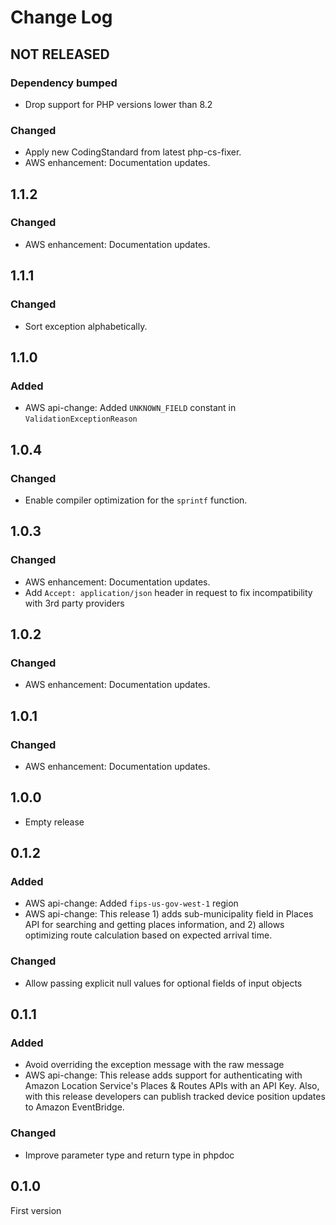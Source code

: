 # Change Log

## NOT RELEASED

### Dependency bumped

- Drop support for PHP versions lower than 8.2

### Changed

- Apply new CodingStandard from latest php-cs-fixer.
- AWS enhancement: Documentation updates.

## 1.1.2

### Changed

- AWS enhancement: Documentation updates.

## 1.1.1

### Changed

- Sort exception alphabetically.

## 1.1.0

### Added

- AWS api-change: Added `UNKNOWN_FIELD` constant in `ValidationExceptionReason`

## 1.0.4

### Changed

- Enable compiler optimization for the `sprintf` function.

## 1.0.3

### Changed

- AWS enhancement: Documentation updates.
- Add `Accept: application/json` header in request to fix incompatibility with 3rd party providers

## 1.0.2

### Changed

- AWS enhancement: Documentation updates.

## 1.0.1

### Changed

- AWS enhancement: Documentation updates.

## 1.0.0

- Empty release

## 0.1.2

### Added

- AWS api-change: Added `fips-us-gov-west-1` region
- AWS api-change: This release 1) adds sub-municipality field in Places API for searching and getting places information, and 2) allows optimizing route calculation based on expected arrival time.

### Changed

- Allow passing explicit null values for optional fields of input objects

## 0.1.1

### Added

- Avoid overriding the exception message with the raw message
- AWS api-change: This release adds support for authenticating with Amazon Location Service's Places & Routes APIs with an API Key. Also, with this release developers can publish tracked device position updates to Amazon EventBridge.

### Changed

- Improve parameter type and return type in phpdoc

## 0.1.0

First version
